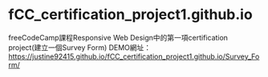 # fCC_certification_project1.github.io
freeCodeCamp課程Responsive Web Design中的第一項certification project(建立一個Survey Form)
DEMO網址：https://justine92415.github.io/fCC_certification_project1.github.io/Survey_Form/
